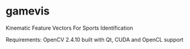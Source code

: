 # gamevis
Kinematic Feature Vectors  For Sports Identification

Requirements: OpenCV 2.4.10 built with Qt, CUDA and OpenCL support
